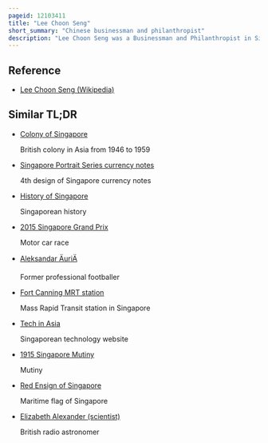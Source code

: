 ```yaml
---
pageid: 12103411
title: "Lee Choon Seng"
short_summary: "Chinese businessman and philanthropist"
description: "Lee Choon Seng was a Businessman and Philanthropist in Singapore before Independence. He founded several Companies, cultivated Rubber Plantations in Malaya and started chinese Banks in the Region. Lee held Leadership Roles in several chinese Communities in Singapore notably in the Singapore chinese Chamber of Commerce and Industry and supported sun Yat-Sen's revolutionary Cause in China. In Addition he promoted the Growth of Buddhism in Singapore by setting up several Buddhist Institutions including the Singapore Buddhist lodge the Singapore Buddhist Federation and Poh ern Shih Temple. His Life and Contributions to society were commemorated in 2008 in a memorial Hall at ee Hoe Hean Club."
---
```


## Reference

- [Lee Choon Seng (Wikipedia)](https://en.wikipedia.org/?curid=12103411)

## Similar TL;DR

- [Colony of Singapore](/tldr/en/colony-of-singapore)

  British colony in Asia from 1946 to 1959

- [Singapore Portrait Series currency notes](/tldr/en/singapore-portrait-series-currency-notes)

  4th design of Singapore currency notes

- [History of Singapore](/tldr/en/history-of-singapore)

  Singaporean history

- [2015 Singapore Grand Prix](/tldr/en/2015-singapore-grand-prix)

  Motor car race

- [Aleksandar ÄuriÄ](/tldr/en/aleksandar-uric)

  Former professional footballer

- [Fort Canning MRT station](/tldr/en/fort-canning-mrt-station)

  Mass Rapid Transit station in Singapore

- [Tech in Asia](/tldr/en/tech-in-asia)

  Singaporean technology website

- [1915 Singapore Mutiny](/tldr/en/1915-singapore-mutiny)

  Mutiny

- [Red Ensign of Singapore](/tldr/en/red-ensign-of-singapore)

  Maritime flag of Singapore

- [Elizabeth Alexander (scientist)](/tldr/en/elizabeth-alexander-scientist)

  British radio astronomer
